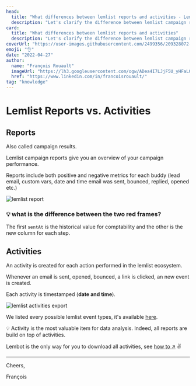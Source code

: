 ```yaml
---
head:
  title: "What differences between lemlist reports and activities - Lembot Blog"
  description: "Let's clarify the difference between lemlist campaign report and activities"
card:
  title: "What differences between lemlist reports and activities"
  description: "Let's clarify the difference between lemlist campaign report and activities"
coverUrl: "https://user-images.githubusercontent.com/2499356/209328072-82d60033-5cf2-4083-884b-d7ed541ac6b3.jpg"
emoji: "👌"
date: "2022-04-27"
author:
  name: "François Rouault"
  imageUrl: "https://lh3.googleusercontent.com/ogw/ADea4I7LJjF5U_yHFaLQIoNCysLkiEHPLHnWKxj0i1SadVY=s32-c-mo"
  href: "https://www.linkedin.com/in/francoisrouault/"
tag: "knowledge"
---
```


# Lemlist Reports vs. Activities

## Reports

Also called campaign results.

Lemlist campaign reports give you an overview of your campaign performance.

Reports include both positive and negative metrics for each buddy (lead email, custom vars, date and time email was sent, bounced, replied, opened etc.)

![lemlist report](https://user-images.githubusercontent.com/2499356/165455187-2e835d3e-8438-4a19-8304-3bba7cd0adcf.jpg)

### 💡 what is the difference between the two red frames?

The first `sentAt` is the historical value for comptability and the other is the new column for each step.

## Activities

An activity is created for each action performed in the lemlist ecosystem.

Whenever an email is sent, opened, bounced, a link is clicked, an new event is created.

Each activity is timestamped (**date and time**).

![lemlist activities export](https://user-images.githubusercontent.com/2499356/165480389-98b3e284-7bab-4060-81f1-cdda8047624d.jpg)

We listed every possible lemlist event types, it's available [here](https://lembot.com/blog/how-to-export-lemlist-campaign-activities#event-types).

💡 Activity is the most valuable item for data analysis. Indeed, all reports are build on top of activities.

Lembot is the only way for you to download all activities, see [how to ↗️](https://lembot.com/blog/how-to-export-lemlist-campaign-activities) ✌️

---

Cheers,

François
